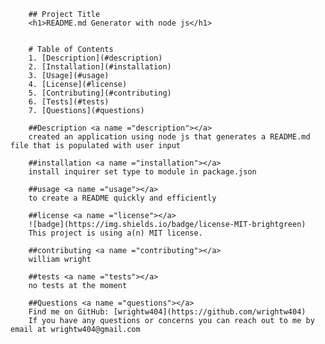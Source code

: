 
        ## Project Title  
        <h1>README.md Generator with node js</h1>


        # Table of Contents 
        1. [Description](#description)
        2. [Installation](#installation)
        3. [Usage](#usage)
        4. [License](#license)
        5. [Contributing](#contributing)
        6. [Tests](#tests)
        7. [Questions](#questions)

        ##Description <a name ="description"></a>
        created an application using node js that generates a README.md file that is populated with user input 

        ##installation <a name ="installation"></a>
        install inquirer set type to module in package.json 

        ##usage <a name ="usage"></a>
        to create a README quickly and efficiently 

        ##license <a name ="license"></a>
        ![badge](https://img.shields.io/badge/license-MIT-brightgreen)
        This project is using a(n) MIT license. 

        ##contributing <a name ="contributing"></a>
        william wright 

        ##tests <a name ="tests"></a>
        no tests at the moment 

        ##Questions <a name ="questions"></a>
        Find me on GitHub: [wrightw404](https://github.com/wrightw404)
        If you have any questions or concerns you can reach out to me by email at wrightw404@gmail.com
    